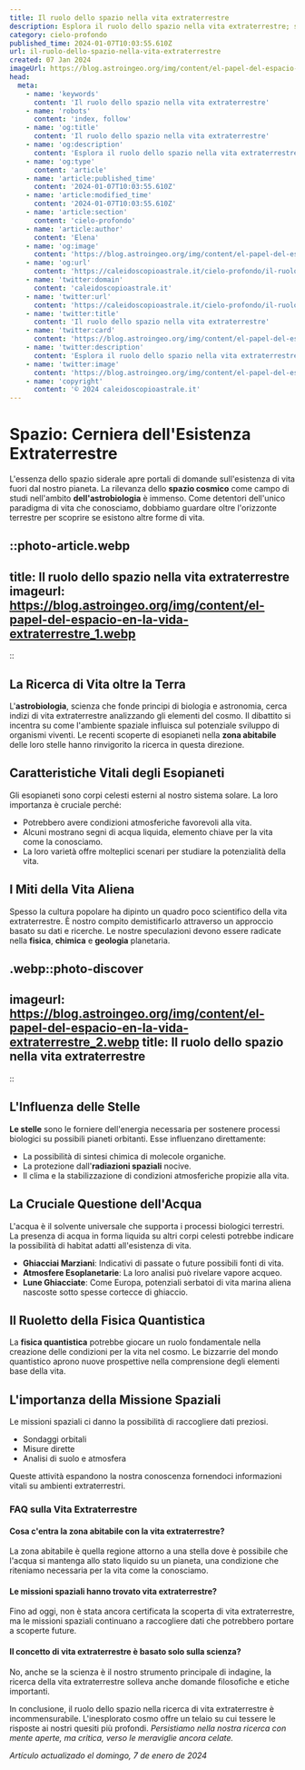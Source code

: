 ```yaml
---
title: Il ruolo dello spazio nella vita extraterrestre
description: Esplora il ruolo dello spazio nella vita extraterrestre; scoperte, teorie e misteri dellastrobiologia. Leggi di più sul nostro blog.
category: cielo-profondo
published_time: 2024-01-07T10:03:55.610Z
url: il-ruolo-dello-spazio-nella-vita-extraterrestre
created: 07 Jan 2024
imageUrl: https://blog.astroingeo.org/img/content/el-papel-del-espacio-en-la-vida-extraterrestre_1.webp
head:
  meta:
    - name: 'keywords'
      content: 'Il ruolo dello spazio nella vita extraterrestre'
    - name: 'robots'
      content: 'index, follow'
    - name: 'og:title'
      content: 'Il ruolo dello spazio nella vita extraterrestre'
    - name: 'og:description'
      content: 'Esplora il ruolo dello spazio nella vita extraterrestre; scoperte, teorie e misteri dellastrobiologia. Leggi di più sul nostro blog.'
    - name: 'og:type'
      content: 'article'
    - name: 'article:published_time'
      content: '2024-01-07T10:03:55.610Z'
    - name: 'article:modified_time'
      content: '2024-01-07T10:03:55.610Z'
    - name: 'article:section'
      content: 'cielo-profondo'
    - name: 'article:author'
      content: 'Elena'
    - name: 'og:image'
      content: 'https://blog.astroingeo.org/img/content/el-papel-del-espacio-en-la-vida-extraterrestre_1.webp'
    - name: 'og:url'
      content: 'https://caleidoscopioastrale.it/cielo-profondo/il-ruolo-dello-spazio-nella-vita-extraterrestre'
    - name: 'twitter:domain'
      content: 'caleidoscopioastrale.it'
    - name: 'twitter:url'
      content: 'https://caleidoscopioastrale.it/cielo-profondo/il-ruolo-dello-spazio-nella-vita-extraterrestre'
    - name: 'twitter:title'
      content: 'Il ruolo dello spazio nella vita extraterrestre'
    - name: 'twitter:card'
      content: 'https://blog.astroingeo.org/img/content/el-papel-del-espacio-en-la-vida-extraterrestre_1.webp'
    - name: 'twitter:description'
      content: 'Esplora il ruolo dello spazio nella vita extraterrestre; scoperte, teorie e misteri dellastrobiologia. Leggi di più sul nostro blog.'
    - name: 'twitter:image'
      content: 'https://blog.astroingeo.org/img/content/el-papel-del-espacio-en-la-vida-extraterrestre_1.webp'
    - name: 'copyright'
      content: '© 2024 caleidoscopioastrale.it'
---
```

# Spazio: Cerniera dell'Esistenza Extraterrestre

L'essenza dello spazio siderale apre portali di domande sull'esistenza di vita fuori dal nostro pianeta. La rilevanza dello **spazio cosmico** come campo di studi nell'ambito **dell'astrobiologia** è immenso. Come detentori dell'unico paradigma di vita che conosciamo, dobbiamo guardare oltre l'orizzonte terrestre per scoprire se esistono altre forme di vita.

::photo-article.webp
---
title: Il ruolo dello spazio nella vita extraterrestre
imageurl: https://blog.astroingeo.org/img/content/el-papel-del-espacio-en-la-vida-extraterrestre_1.webp
---
::

## La Ricerca di Vita oltre la Terra

L'**astrobiologia**, scienza che fonde principi di biologia e astronomia, cerca indizi di vita extraterrestre analizzando gli elementi del cosmo. Il dibattito si incentra su come l'ambiente spaziale influisca sul potenziale sviluppo di organismi viventi. Le recenti scoperte di esopianeti nella **zona abitabile** delle loro stelle hanno rinvigorito la ricerca in questa direzione.

## Caratteristiche Vitali degli Esopianeti

Gli esopianeti sono corpi celesti esterni al nostro sistema solare. La loro importanza è cruciale perché:

- Potrebbero avere condizioni atmosferiche favorevoli alla vita.
- Alcuni mostrano segni di acqua liquida, elemento chiave per la vita come la conosciamo.
- La loro varietà offre molteplici scenari per studiare la potenzialità della vita.

## I Miti della Vita Aliena

Spesso la cultura popolare ha dipinto un quadro poco scientifico della vita extraterrestre. È nostro compito demistificarlo attraverso un approccio basato su dati e ricerche. Le nostre speculazioni devono essere radicate nella **fisica**, **chimica** e **geologia** planetaria.

.webp::photo-discover
---
imageurl: https://blog.astroingeo.org/img/content/el-papel-del-espacio-en-la-vida-extraterrestre_2.webp
title: Il ruolo dello spazio nella vita extraterrestre
---
::

## L'Influenza delle Stelle

**Le stelle** sono le forniere dell'energia necessaria per sostenere processi biologici su possibili pianeti orbitanti. Esse influenzano direttamente:

- La possibilità di sintesi chimica di molecole organiche.
- La protezione dall'**radiazioni spaziali** nocive.
- Il clima e la stabilizzazione di condizioni atmosferiche propizie alla vita.

## La Cruciale Questione dell'Acqua

L'acqua è il solvente universale che supporta i processi biologici terrestri. La presenza di acqua in forma liquida su altri corpi celesti potrebbe indicare la possibilità di habitat adatti all'esistenza di vita.

- **Ghiacciai Marziani**: Indicativi di passate o future possibili fonti di vita.
- **Atmosfere Esoplanetarie**: La loro analisi può rivelare vapore acqueo.
- **Lune Ghiacciate**: Come Europa, potenziali serbatoi di vita marina aliena nascoste sotto spesse cortecce di ghiaccio.

## Il Ruoletto della Fisica Quantistica

La **fisica quantistica** potrebbe giocare un ruolo fondamentale nella creazione delle condizioni per la vita nel cosmo. Le bizzarrie del mondo quantistico aprono nuove prospettive nella comprensione degli elementi base della vita.

## L'importanza della Missione Spaziali

Le missioni spaziali ci danno la possibilità di raccogliere dati preziosi. 

- Sondaggi orbitali
- Misure dirette
- Analisi di suolo e atmosfera 

Queste attività espandono la nostra conoscenza fornendoci informazioni vitali su ambienti extraterrestri.

### **FAQ sulla Vita Extraterrestre**

#### Cosa c'entra la zona abitabile con la vita extraterrestre?
La zona abitabile è quella regione attorno a una stella dove è possibile che l'acqua si mantenga allo stato liquido su un pianeta, una condizione che riteniamo necessaria per la vita come la conosciamo.

#### Le missioni spaziali hanno trovato vita extraterrestre?
Fino ad oggi, non è stata ancora certificata la scoperta di vita extraterrestre, ma le missioni spaziali continuano a raccogliere dati che potrebbero portare a scoperte future.

#### Il concetto di vita extraterrestre è basato solo sulla scienza?
No, anche se la scienza è il nostro strumento principale di indagine, la ricerca della vita extraterrestre solleva anche domande filosofiche e etiche importanti.

In conclusione, il ruolo dello spazio nella ricerca di vita extraterrestre è incommensurabile. L'inesplorato cosmo offre un telaio su cui tessere le risposte ai nostri quesiti più profondi. *Persistiamo nella nostra ricerca con mente aperte, ma critica, verso le meraviglie ancora celate.*

_Artículo actualizado el domingo, 7 de enero de 2024_